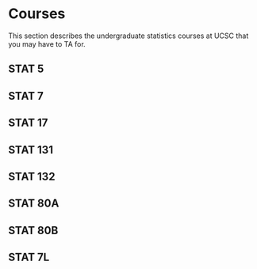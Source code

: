 # Courses

This section describes the undergraduate statistics courses at UCSC that you may have to TA for.

## STAT 5


## STAT 7


## STAT 17


## STAT 131


## STAT 132

## STAT 80A

## STAT 80B

## STAT 7L
